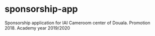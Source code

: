 # sponsorship-app
Sponsorship application for IAI Cameroom center of Douala. Promotion 2018. Academy year  2019/2020
